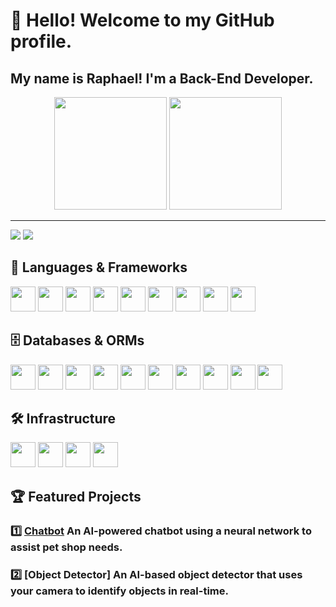 # 👋 Hello! Welcome to my GitHub profile.  
## My name is Raphael! I'm a Back-End Developer.  


<div align="center">
  <a href="https://github.com/GabrielFeijo"></a>
  <img height="180em" src="https://github-readme-stats-sigma-five.vercel.app/api?username=raphaeltcf&show_icons=true&theme=tokyonight&include_all_commits=true&count_private=true"/>
  <img height="180em" src="https://github-readme-stats-sigma-five.vercel.app/api/top-langs/?username=raphaeltcf&layout=compact&theme=tokyonight"/>
</div>

*******
 <a href = "mailto:raphaeltcferreira@gmail.com"><img src="https://img.shields.io/badge/Gmail-D14836?style=for-the-badge&logo=gmail&logoColor=white" target="_blank"></a>
  <a href="https://www.linkedin.com/in/raphael-torres-cs/" target="_blank"><img src="https://img.shields.io/badge/LinkedIn-0077B5?style=for-the-badge&logo=linkedin&logoColor=white" target="_blank"></a>

## 🚀 Languages & Frameworks  
<img src="https://icongr.am/devicon/python-original.svg?size=128&color=currentColor" width="40" height="40"/> <img src="https://icongr.am/devicon/django-original.svg?size=128&color=currentColor" width="40" height="40"/>
<img src="https://cdn.jsdelivr.net/gh/devicons/devicon@latest/icons/fastapi/fastapi-original.svg" width="40" height="40"/>
<img src="https://devicon-website.vercel.app/api/flask/original-wordmark.svg?color=%23FF0000" width="40" height="40"/>
<img src="https://icongr.am/devicon/javascript-original.svg?size=128&color=currentColor" width="40" height="40"/>
<img src="https://icongr.am/devicon/typescript-original.svg?size=128&color=currentColor" width="40" height="40"/>
<img src="https://icongr.am/devicon/nodejs-original.svg?size=128&color=currentColor" width="40" height="40"/>
<img src="https://cdn.jsdelivr.net/gh/devicons/devicon@latest/icons/nestjs/nestjs-original.svg" width="40" height="40"/>
<img src="https://devicon-website.vercel.app/api/express/original-wordmark.svg?color=%230D00FF" width="40" height="40"/>

## 🗄️ Databases & ORMs  
<img src="https://icongr.am/devicon/mongodb-original.svg?size=128&color=currentColor" width="40" height="40"/> <img src="https://icongr.am/devicon/mysql-original.svg?size=128&color=currentColor" width="40" height="40"/>
<img src="https://icongr.am/devicon/oracle-original.svg?size=128&color=currentColor" width="40" height="40"/>
<img src="https://icongr.am/devicon/postgresql-original.svg?size=128&color=currentColor" width="40" height="40"/>
<img src="https://devicon-website.vercel.app/api/microsoftsqlserver/plain-wordmark.svg?color=%23FF0000" width="40" height="40"/>
<img src="https://cdn.jsdelivr.net/gh/devicons/devicon@latest/icons/sqlite/sqlite-original.svg" width="40" height="40"/>
<img src="https://icongr.am/devicon/redis-original.svg?size=128&color=currentColor" width="40" height="40"/>
<img src="https://icongr.am/devicon/sequelize-original.svg?size=128&color=currentColor" width="40" height="40"/>
<img src="https://cdn.jsdelivr.net/gh/devicons/devicon@latest/icons/prisma/prisma-original.svg" width="40" height="40"/>
<img src="https://cdn.jsdelivr.net/gh/devicons/devicon@latest/icons/sqlalchemy/sqlalchemy-original.svg" width="40" height="40"/>


## 🛠️ Infrastructure  
<img src="https://icongr.am/devicon/docker-original.svg?size=128&color=currentColor" width="40" height="40"/> <img src="https://devicon-website.vercel.app/api/amazonwebservices/original.svg" width="40" height="40"/>
<img src="https://devicon-website.vercel.app/api/azure/original-wordmark.svg" width="40" height="40"/>
<img src="https://cdn.jsdelivr.net/gh/devicons/devicon@latest/icons/rabbitmq/rabbitmq-original.svg" width="40" height="40"/>


## 🏆 Featured Projects  

### 1️⃣ [Chatbot](https://github.com/raphaeltcf/Chatbot) An AI-powered chatbot using a neural network to assist pet shop needs.  
### 2️⃣ [Object Detector] An AI-based object detector that uses your camera to identify objects in real-time.  
